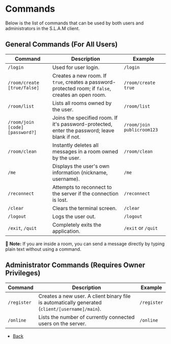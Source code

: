 # Commands

Below is the list of commands that can be used by both users and administrators in the S.L.A.M client.

## General Commands (For All Users)

| Command                         | Description                                                                                         | Example                    |
| ------------------------------- | --------------------------------------------------------------------------------------------------- | -------------------------- |
| `/login`                        | Used for user login.                                                                                | `/login`                   |
| `/room/create [true/false]`     | Creates a new room. If `true`, creates a password-protected room; if `false`, creates an open room. | `/room/create true`        |
| `/room/list`                    | Lists all rooms owned by the user.                                                                  | `/room/list`               |
| `/room/join [code] [password?]` | Joins the specified room. If it's password-protected, enter the password; leave blank if not.       | `/room/join publicroom123` |
| `/room/clean`                   | Instantly deletes all messages in a room owned by the user.                                         | `/room/clean`              |
| `/me`                           | Displays the user's own information (nickname, username).                                           | `/me`                      |
| `/reconnect`                    | Attempts to reconnect to the server if the connection is lost.                                      | `/reconnect`               |
| `/clear`                        | Clears the terminal screen.                                                                         | `/clear`                   |
| `/logout`                       | Logs the user out.                                                                                  | `/logout`                  |
| `/exit`, `/quit`                | Completely exits the application.                                                                   | `/exit` or `/quit`         |

💬 **Note:** If you are inside a room, you can send a message directly by typing plain text without using a command.

## Administrator Commands (Requires Owner Privileges)

| Command     | Description                                                                                     | Example     |
| ----------- | ----------------------------------------------------------------------------------------------- | ----------- |
| `/register` | Creates a new user. A client binary file is automatically generated (`client/[username]/main`). | `/register` |
| `/online`   | Lists the number of currently connected users on the server.                                    | `/online`   |

- [Back](docs/en/02_features.md)
